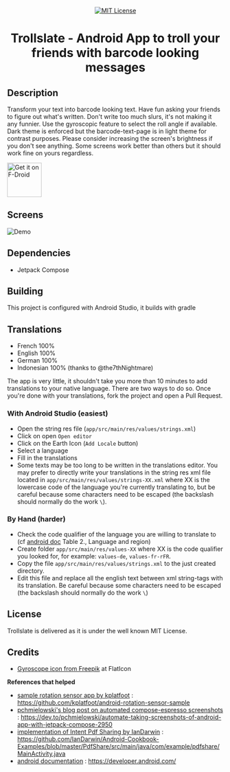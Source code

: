 <p align="center">
      <a href="https://scott-hamilton.mit-license.org/"><img alt="MIT License" src="https://img.shields.io/badge/License-MIT-525252.svg?labelColor=292929&logo=creative%20commons&style=for-the-badge" /></a>
</p>
<h1 align="center">Trollslate - Android App to troll your friends with barcode looking messages</h1>

## Description
Transform your text into barcode looking text.
Have fun asking your friends to figure out what's written.
Don't write too much slurs, it's not making it any funnier.
Use the gyroscopic feature to select the roll angle if available.
Dark theme is enforced but the barcode-text-page is in light theme for contrast purposes.
Please consider increasing the screen's brightness if you don't see anything.
Some screens work better than others but it should work fine on yours regardless.

[<img src="https://fdroid.gitlab.io/artwork/badge/get-it-on.png"
     alt="Get it on F-Droid"
     height="80">](https://f-droid.org/packages/org.scotthamilton.trollslate/)

## Screens
![Demo](https://user-images.githubusercontent.com/24496705/155399458-58716f80-02a0-431c-9125-8aca085e0d35.gif)

## Dependencies
 - Jetpack Compose

## Building
This project is configured with Android Studio, it builds with gradle

## Translations
 - French 100%
 - English 100%
 - German 100%
 - Indonesian 100% (thanks to @the7thNightmare)

The app is very little, it shouldn't take you more than 10 minutes
to add translations to your native language. There are two ways to do so.
Once you're done with your translations, fork the project and open a Pull Request.

### With Android Studio (easiest)
 - Open the string res file (`app/src/main/res/values/strings.xml`)
 - Click on open `Open editor`
 - Click on the Earth Icon (`Add Locale` button)
 - Select a language
 - Fill in the translations
 - Some texts may be too long to be written in the translations editor. 
 You may prefer to directly write your translations in the string res
 xml file located in `app/src/main/res/values/strings-XX.xml` where XX
 is the lowercase code of the language you're currently translating to,
 but be careful because some characters need to be escaped
 (the backslash should normally do the work `\`).

### By Hand (harder)
 - Check the code qualifier of the language you are willing to translate to
 (cf [android doc](https://developer.android.com/guide/topics/resources/providing-resources#AlternativeResources)
 Table 2., Language and region)
 - Create folder `app/src/main/res/values-XX` where XX is the code qualifier
 you looked for, for example: `values-de`, `values-fr-rFR`.
 - Copy the file `app/src/main/res/values/strings.xml` to the just created directory.
 - Edit this file and replace all the english text between xml string-tags with its translation.
 Be careful because some characters need to be escaped
 (the backslash should normally do the work `\`)


## License
Trollslate is delivered as it is under the well known MIT License.

## Credits
 - [Gyroscope icon from Freepik](https://www.flaticon.com/free-icons/rotate) at FlatIcon

**References that helped**
 - [sample rotation sensor app by kplatfoot] : <https://github.com/kplatfoot/android-rotation-sensor-sample>
 - [pchmielowski's blog post on automated compose-espresso screenshots] : <https://dev.to/pchmielowski/automate-taking-screenshots-of-android-app-with-jetpack-compose-2950>
 - [implementation of Intent Pdf Sharing by IanDarwin] : <https://github.com/IanDarwin/Android-Cookbook-Examples/blob/master/PdfShare/src/main/java/com/example/pdfshare/MainActivity.java>
 - [android documentation] : <https://developer.android.com/>

[//]: # (These are reference links used in the body of this note and get stripped out when the markdown processor does its job. There is no need to format nicely because it shouldn't be seen. Thanks SO - http://stackoverflow.com/questions/4823468/store-comments-in-markdown-syntax)

   [sample rotation sensor app by kplatfoot]: <https://github.com/kplatfoot/android-rotation-sensor-sample>
   [pchmielowski's blog post on automated compose-espresso screenshots]: <https://dev.to/pchmielowski/automate-taking-screenshots-of-android-app-with-jetpack-compose-2950>
   [implementation of Intent Pdf Sharing by IanDarwin]: <https://github.com/IanDarwin/Android-Cookbook-Examples/blob/master/PdfShare/src/main/java/com/example/pdfshare/MainActivity.java>
   [android documentation]: <https://developer.android.com/>
